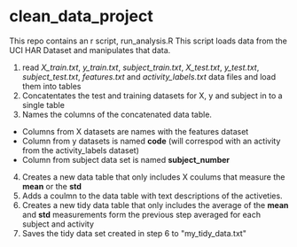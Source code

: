 # clean_data_project
This repo contains an r script, run_analysis.R
This script loads data from the UCI HAR Dataset and manipulates that data.
1. read _X_train.txt_, _y_train.txt_, _subject_train.txt_, _X_test.txt_, _y_test.txt_, _subject_test.txt_, _features.txt_ and _activity_labels.txt_ data files and load them into tables
2. Concatentates the test and training datasets for X, y and subject in to a single table
3. Names the columns of the concatenated data table.
  * Columns from X datasets are names with the features dataset
  * Column from y datasets is named **code** (will correspod with an activity from the activity_labels dataset)
  * Column from subject data set is named **subject_number**
4. Creates a new data table that only includes X coulums that measure the **mean** or the **std**
5. Adds a coulmn to the data table with text descriptions of the activeties.
6. Creates a new tidy data table that only includes the average of the **mean** and **std** measurements form the previous step averaged for each subject and activity
7. Saves the tidy data set created in step 6 to "my_tidy_data.txt"
